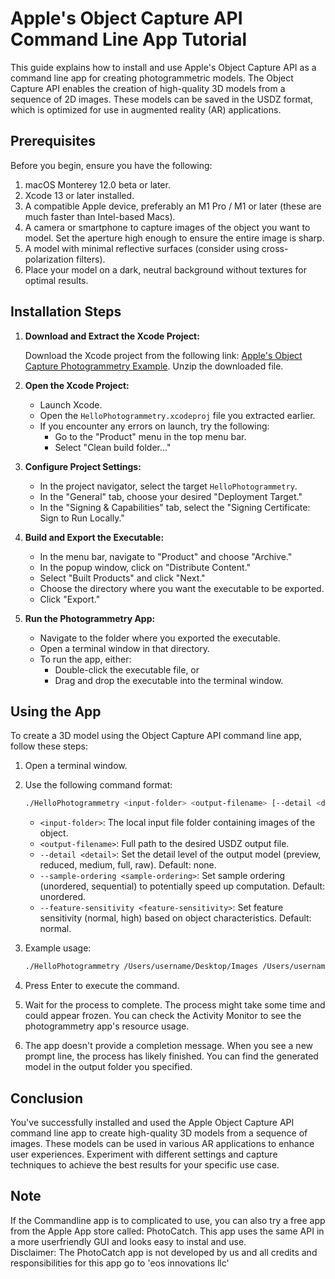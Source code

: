 # Apple's Object Capture API Command Line App Tutorial

This guide explains how to install and use Apple's Object Capture API as a command line app for creating photogrammetric models. The Object Capture API enables the creation of high-quality 3D models from a sequence of 2D images. These models can be saved in the USDZ format, which is optimized for use in augmented reality (AR) applications.

## Prerequisites

Before you begin, ensure you have the following:

1. macOS Monterey 12.0 beta or later.
2. Xcode 13 or later installed.
3. A compatible Apple device, preferably an M1 Pro / M1 or later (these are much faster than Intel-based Macs).
4. A camera or smartphone to capture images of the object you want to model. Set the aperture high enough to ensure the entire image is sharp.
5. A model with minimal reflective surfaces (consider using cross-polarization filters).
6. Place your model on a dark, neutral background without textures for optimal results.

## Installation Steps

1. **Download and Extract the Xcode Project:**
   
   Download the Xcode project from the following link: [Apple's Object Capture Photogrammetry Example](https://developer.apple.com/documentation/realitykit/creating_a_photogrammetry_command-line_app). Unzip the downloaded file.

2. **Open the Xcode Project:**

   - Launch Xcode.
   - Open the `HelloPhotogrammetry.xcodeproj` file you extracted earlier.
   - If you encounter any errors on launch, try the following:
     - Go to the "Product" menu in the top menu bar.
     - Select "Clean build folder..."
   
3. **Configure Project Settings:**

   - In the project navigator, select the target `HelloPhotogrammetry`.
   - In the "General" tab, choose your desired "Deployment Target."
   - In the "Signing & Capabilities" tab, select the "Signing Certificate: Sign to Run Locally."

4. **Build and Export the Executable:**

   - In the menu bar, navigate to "Product" and choose "Archive."
   - In the popup window, click on "Distribute Content."
   - Select "Built Products" and click "Next."
   - Choose the directory where you want the executable to be exported.
   - Click "Export."

5. **Run the Photogrammetry App:**

   - Navigate to the folder where you exported the executable.
   - Open a terminal window in that directory.
   - To run the app, either:
     - Double-click the executable file, or
     - Drag and drop the executable into the terminal window.
   
## Using the App

To create a 3D model using the Object Capture API command line app, follow these steps:

1. Open a terminal window.

2. Use the following command format:

   ```bash
   ./HelloPhotogrammetry <input-folder> <output-filename> [--detail <detail>] [--sample-ordering <sample-ordering>] [--feature-sensitivity <feature-sensitivity>]
   ```

   - `<input-folder>`: The local input file folder containing images of the object.
   - `<output-filename>`: Full path to the desired USDZ output file.
   - `--detail <detail>`: Set the detail level of the output model (preview, reduced, medium, full, raw). Default: none.
   - `--sample-ordering <sample-ordering>`: Set sample ordering (unordered, sequential) to potentially speed up computation. Default: unordered.
   - `--feature-sensitivity <feature-sensitivity>`: Set feature sensitivity (normal, high) based on object characteristics. Default: normal.

3. Example usage:

   ```bash
   ./HelloPhotogrammetry /Users/username/Desktop/Images /Users/username/Desktop/OutputModel -d raw
   ```

4. Press Enter to execute the command.

5. Wait for the process to complete. The process might take some time and could appear frozen. You can check the Activity Monitor to see the photogrammetry app's resource usage.

6. The app doesn't provide a completion message. When you see a new prompt line, the process has likely finished. You can find the generated model in the output folder you specified.

## Conclusion

You've successfully installed and used the Apple Object Capture API command line app to create high-quality 3D models from a sequence of images. These models can be used in various AR applications to enhance user experiences. Experiment with different settings and capture techniques to achieve the best results for your specific use case.

## Note

If the Commandline app is to complicated to use, you can also try a free app from the Apple App store called: PhotoCatch.
This app uses the same API in a more userfriendly GUI and looks easy to instal and use.  
Disclaimer: The PhotoCatch app is not developed by us and all credits and responsibilities for this app go to 'eos innovations llc'